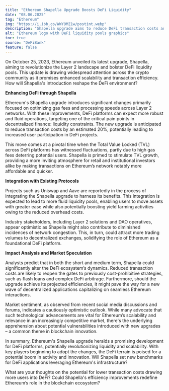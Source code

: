 ```yaml
---
title: "Ethereum Shapella Upgrade Boosts DeFi Liquidity"
date: "08.06.2025"
tag: "Ethereum"
img: "https://i.ibb.co/WWY9MZ1w/postint.webp"
description: "Shapella upgrade aims to reduce DeFi transaction costs and improve scalability."
alt: "Ethereum logo with DeFi liquidity pools graphics"
toc: true
source: "DeFiBank"
feature: false
---
```


On October 25, 2023, Ethereum unveiled its latest upgrade, Shapella, aiming to revolutionize the Layer 2 landscape and bolster DeFi liquidity pools. This update is drawing widespread attention across the crypto community as it promises enhanced scalability and transaction efficiency. How will Shapella's introduction reshape the DeFi environment?

**Enhancing DeFi through Shapella**

Ethereum's Shapella upgrade introduces significant changes primarily focused on optimizing gas fees and processing speeds across Layer 2 networks. With these improvements, DeFi platforms can expect more robust and fluid operations, targeting one of the critical pain points in decentralized finance: liquidity constraints. The new upgrade is anticipated to reduce transaction costs by an estimated 20%, potentially leading to increased user participation in DeFi projects.

This move comes at a pivotal time when the Total Value Locked (TVL) across DeFi platforms has witnessed fluctuations, partly due to high gas fees deterring potential users. Shapella is primed to stimulate TVL growth, providing a more inviting atmosphere for retail and institutional investors alike by making transactions on Ethereum’s network notably more affordable and quicker.

**Integration with Existing Protocols**

Projects such as Uniswap and Aave are reportedly in the process of integrating the Shapella upgrade to harness its benefits. This integration is expected to lead to more fluid liquidity pools, enabling users to move assets with greater ease while also potentially boosting yield farming activities owing to the reduced overhead costs.

Industry stakeholders, including Layer 2 solutions and DAO operatives, appear optimistic as Shapella might also contribute to diminished incidences of network congestion. This, in turn, could attract more trading volumes to decentralized exchanges, solidifying the role of Ethereum as a foundational DeFi platform.

**Impact Analysis and Market Speculation**

Analysts predict that in both the short and medium term, Shapella could significantly alter the DeFi ecosystem’s dynamics. Reduced transaction costs are likely to reopen the gates to previously cost-prohibitive strategies, such as flash loans and complex DeFi arbitrage. Furthermore, should the upgrade achieve its projected efficiencies, it might pave the way for a new wave of decentralized applications capitalizing on seamless Ethereum interactions.

Market sentiment, as observed from recent social media discussions and forums, indicates a cautiously optimistic outlook. While many advocate that such technological advancements are vital for Ethereum’s scalability and relevance in an increasingly competitive market, there's the underlying apprehension about potential vulnerabilities introduced with new upgrades – a common theme in blockchain innovation.

In summary, Ethereum's Shapella upgrade heralds a promising development for DeFi platforms, potentially revolutionizing liquidity and scalability. With key players beginning to adopt the changes, the DeFi terrain is poised for a potential boom in activity and innovation. Will Shapella set new benchmarks for DeFi applications leveraging Ethereum's infrastructure?

What are your thoughts on the potential for lower transaction costs drawing more users into DeFi? Could Shapella's efficiency improvements redefine Ethereum’s role in the blockchain ecosystem?